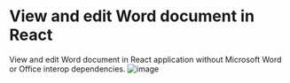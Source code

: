# View and edit Word document in React
View and edit Word document in React application without Microsoft Word or Office interop dependencies.
![image](https://user-images.githubusercontent.com/54072018/204519953-5fa43f42-6f0b-49df-b4d8-d2a20b2897e9.png)

